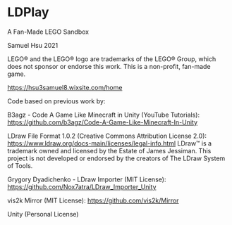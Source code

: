 # LDPlay
A Fan-Made LEGO Sandbox

Samuel Hsu 2021

LEGO® and the LEGO® logo are trademarks of the LEGO® Group, which does not sponsor or endorse this work.
This is a non-profit, fan-made game.

https://hsu3samuel8.wixsite.com/home

Code based on previous work by:

B3agz - Code A Game Like Minecraft in Unity (YouTube Tutorials): https://github.com/b3agz/Code-A-Game-Like-Minecraft-In-Unity

LDraw File Format 1.0.2 (Creative Commons Attribution License 2.0): https://www.ldraw.org/docs-main/licenses/legal-info.html
LDraw™ is a trademark owned and licensed by the Estate of James Jessiman. This project is not developed or endorsed by the creators of The LDraw System of Tools.

Grygory Dyadichenko - LDraw Importer (MIT License): https://github.com/Nox7atra/LDraw_Importer_Unity

vis2k Mirror (MIT License): https://github.com/vis2k/Mirror

Unity (Personal License)